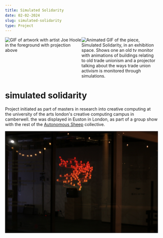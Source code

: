 ```yaml
---
title: Simulated Solidarity
date: 02-02-2024
slug: simulated-solidarity
type: Project
---
```



<div class="lists">
<img src="./images/SimulatedSolidarity/IMG_2886.gif" alt="GIF of artwork with artist Joe Hoole in the foreground with projection above" />


<img src="./images/SimulatedSolidarity/IMG_2879.gif" alt="Animated GIF of the piece, Simulated Solidarity, in an exhibition space. Shows one an old tv monitor with animations of buildings relating to old trade unionism and a projector talking about the ways trade union activism is monitored through simulations." />

</div>

<style>
    .lists {display: grid;
    grid-template-columns: 2fr 2fr
    
    }
</style>

# simulated solidarity

Project initiated as part of masters in research into creative computing at the university of the arts london's creative computing campus in camberwell. the was displayed in Euston in London, as part of a group show with the rest of the [Autonomous Sheep](https://www.autonomous-sheep.com/) collective.

![](./images/SimulatedSolidarity/IMG_7670.jpg)

